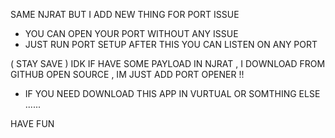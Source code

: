 SAME NJRAT BUT I ADD NEW THING FOR PORT ISSUE 
- YOU CAN OPEN YOUR PORT WITHOUT ANY ISSUE 
- JUST RUN PORT SETUP AFTER THIS YOU CAN LISTEN ON ANY PORT


( STAY SAVE ) IDK IF HAVE SOME PAYLOAD IN NJRAT , I DOWNLOAD FROM GITHUB OPEN SOURCE , IM JUST ADD PORT OPENER !!
- IF YOU NEED DOWNLOAD THIS APP IN VURTUAL OR SOMTHING ELSE ......


HAVE FUN 
